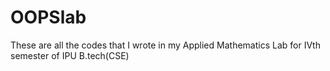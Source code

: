 # OOPSlab
These are all the codes that I wrote in my Applied Mathematics Lab for IVth semester of IPU B.tech(CSE) 
